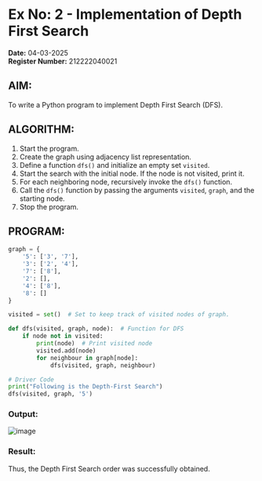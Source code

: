 # Ex No: 2 - Implementation of Depth First Search

**Date:** 04-03-2025  
**Register Number:** 212222040021 

## AIM:
To write a Python program to implement Depth First Search (DFS).

## ALGORITHM:
1. Start the program.  
2. Create the graph using adjacency list representation.  
3. Define a function `dfs()` and initialize an empty set `visited`.  
4. Start the search with the initial node. If the node is not visited, print it.  
5. For each neighboring node, recursively invoke the `dfs()` function.  
6. Call the `dfs()` function by passing the arguments `visited`, `graph`, and the starting node.  
7. Stop the program.

## PROGRAM:
```python
graph = {
    '5': ['3', '7'],
    '3': ['2', '4'],
    '7': ['8'],
    '2': [],
    '4': ['8'],
    '8': []
}

visited = set()  # Set to keep track of visited nodes of graph.

def dfs(visited, graph, node):  # Function for DFS
    if node not in visited:
        print(node)  # Print visited node
        visited.add(node)
        for neighbour in graph[node]:
            dfs(visited, graph, neighbour)

# Driver Code
print("Following is the Depth-First Search")
dfs(visited, graph, '5')
```

### Output:
![image](https://github.com/user-attachments/assets/71a7aff7-a831-435c-ad07-c1a9ca07b1bf)


### Result:
Thus, the Depth First Search order was successfully obtained.
